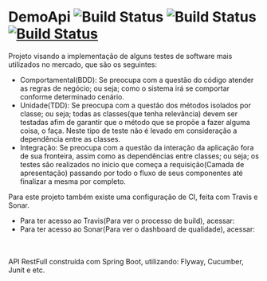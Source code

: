 # DemoApi ![Build Status](https://sonarcloud.io/api/project_badges/measure?project=com.marcospinho%3Ademo-testes-automatizados&metric=alert_status) ![Build Status](https://sonarcloud.io/api/project_badges/measure?project=com.marcospinho%3Ademo-testes-automatizados&metric=coverage) [![Build Status](https://travis-ci.org/MarcosViniciusPinho/DemoApi.svg?branch=master)](https://travis-ci.org/MarcosViniciusPinho/DemoApi)
Projeto visando a implementação de alguns testes de software mais utilizados no mercado, que são os seguintes:
- Comportamental(BDD): Se preocupa com a questão do código atender as regras de negócio; ou seja; como o sistema irá se comportar conforme determinado cenário.
- Unidade(TDD): Se preocupa com a questão dos métodos isolados por classe; ou seja; todas as classes(que tenha relevância) devem ser testadas afim de garantir que o método que se propõe a fazer alguma coisa, o faça. Neste tipo de teste não é levado em consideração a dependência entre as classes.
- Integração: Se preocupa com a questão da interação da aplicação fora de sua fronteira, assim como as dependências entre classes; ou seja; os testes são realizados no inicio que começa a requisição(Camada de apresentação) passando por todo o fluxo de seus componentes até finalizar a mesma por completo.

Para este projeto também existe uma configuração de CI, feita com Travis e Sonar.
- Para ter acesso ao Travis(Para ver o processo de build), acessar: 
- Para ter acesso ao Sonar(Para ver o dashboard de qualidade), acessar: 

<br /><br />API RestFull construída com Spring Boot, utilizando: Flyway, Cucumber, Junit e etc. 
